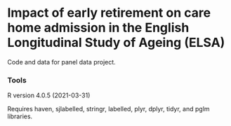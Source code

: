 # Impact of early retirement on care home admission in the English Longitudinal Study of Ageing (ELSA)

Code and data for panel data project.

### Tools

R version 4.0.5 (2021-03-31)

Requires haven, sjlabelled, stringr, labelled, plyr, dplyr, tidyr, and pglm libraries.
